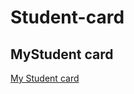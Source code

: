 # Student-card
## MyStudent card
[My Student card](http://127.0.0.1:5500/html/vladilen%20minin/Student%20card/index.html)

